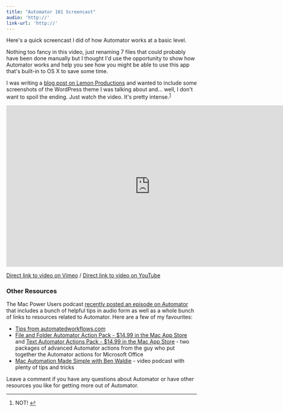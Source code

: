 ```yaml
---
title: "Automator 101 Screencast"
audio: 'http://'
link-url: 'http://'
---
```

<p>Here's a quick screencast I did of how Automator works at a basic level.</p>
<p>Nothing too fancy in this video, just renaming 7 files that could probably have been done manually but I thought I'd use the opportunity to show how Automator works and help you see how you might be able to use this app that's built-in to OS X to save some time.</p>
<p>I was writing a <a href="http://www.lemonproductions.ca/2012/01/got-a-band-need-a-website-for-your-band/">blog post on Lemon Productions</a> and wanted to include some screenshots of the WordPress theme I was talking about and... well, I don't want to spoil the ending. Just watch the video. It's pretty intense.<sup id="fnref-20013:1"><a href="#fn-20013:1" rel="footnote">1</a></sup></p>
<p><iframe src="http://player.vimeo.com/video/35699433?byline=0&amp;portrait=0" width="759" height="427" frameborder="0" webkitAllowFullScreen mozallowfullscreen allowFullScreen></iframe></p>
<p><a href="http://vimeo.com/35699433">Direct link to video on Vimeo</a> / <a href="http://www.youtube.com/watch?v=u4tkR5T9rsY">Direct link to video on YouTube</a></p>
<h3>Other Resources</h3>
<p>The Mac Power Users podcast <a href="http://5by5.tv/mpu/70">recently posted an episode on Automator</a> that includes a bunch of helpful tips in audio form as well as a whole bunch of links to resources related to Automator. Here are a few of my favourites:</p>
<ul>
<li><a href="http://www.automatedworkflows.com/tips/">Tips from automatedworkflows.com</a></li>
<li><a href="http://click.linksynergy.com/fs-bin/stat?id=6PFrOqNV4B8&offerid=146261&type=3&subid=0&tmpid=1826&RD_PARM1=http%253A%252F%252Fitunes.apple.com%252Fca%252Fapp%252Ffile-folder-automator-action%252Fid479445983%253Fmt%253D12%2526uo%253D4%2526partnerId%253D30" target="itunes_store">File and Folder Automator Action Pack - $14.99 in the Mac App Store</a> and <a href="http://click.linksynergy.com/fs-bin/stat?id=6PFrOqNV4B8&offerid=146261&type=3&subid=0&tmpid=1826&RD_PARM1=http%253A%252F%252Fitunes.apple.com%252Fca%252Fapp%252Ftext-automator-actions-pack%252Fid448838274%253Fmt%253D12%2526uo%253D4%2526partnerId%253D30" target="itunes_store">Text Automator Actions Pack - $14.99 in the Mac App Store</a> - two packages of advanced Automator actions from the guy who put together the Automator actions for Microsoft Office</li>
<li><a href="http://click.linksynergy.com/fs-bin/stat?id=6PFrOqNV4B8&offerid=146261&type=3&subid=0&tmpid=1826&RD_PARM1=http%253A%252F%252Fitunes.apple.com%252Fca%252Fpodcast%252Fmac-automation-made-simple%252Fid288750552%253Fuo%253D4%2526partnerId%253D30" target="itunes_store">Mac Automation Made Simple with Ben Waldie</a> - video podcast with plenty of tips and tricks</li>
</ul>
<p>Leave a comment if you have any questions about Automator or have other resources you like for getting more out of Automator.</p>
<div class="footnotes">
<hr />
<ol>
<li id="fn-20013:1">
NOT!&#160;<a href="#fnref-20013:1" rev="footnote">&#8617;</a>
</li>
</ol>
</div>
